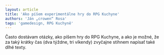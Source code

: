```yaml
---
layout: article
title: 'Ako píšem experimentálne hry do RPG Kuchyne'
authors: 'Ján „crowen“ Rosa'
tags: 'gamedesign, RPG Kuchyně'
---
```


Často dostávam otázky, ako píšem hry do
RPG Kuchyne, a ako je možné, že za taký
krátky čas (dva týždne, tri víkendy) zvyčajne
stihnem napísať také dlhé texty.
